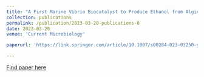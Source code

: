 ```yaml
---
title: "A First Marine Vibrio Biocatalyst to Produce Ethanol from Alginate, which is a Rich Polysaccharide in Brown Macroalgal Biomass"
collection: publications
permalink: /publication/2023-03-20-publications-8
date: 2023-03-20
venue: 'Current Microbiology'

paperurl: 'https://link.springer.com/article/10.1007/s00284-023-03250-y'

---
```


<a href='https://link.springer.com/article/10.1007/s00284-023-03250-y'>Find paper here</a>
